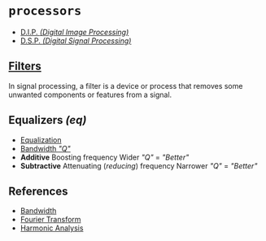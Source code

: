# `processors`


  - [D.I.P. _(Digital Image Processing)_](https://en.wikipedia.org/wiki/Digital_image_processing)
  - [D.S.P. _(Digital Signal Processing)_](https://en.wikipedia.org/wiki/Digital_signal_processing)


## [Filters](https://en.wikipedia.org/wiki/Filter_(signal_processing))

In signal processing, a filter is a device or process that removes some unwanted components or features from a signal.


## Equalizers _(eq)_

  - [Equalization](https://en.wikipedia.org/wiki/Equalization_(audio))
  - [Bandwidth _"Q"_](https://en.wikipedia.org/wiki/Bandwidth_(signal_processing))
  - **Additive** Boosting frequency Wider _"Q"_ = _"Better"_
  - **Subtractive** Attenuating (_reducing_) frequency Narrower _"Q"_ = _"Better"_


## References

  - [Bandwidth](https://en.wikipedia.org/wiki/Bandwidth_(signal_processing))
  - [Fourier Transform](https://en.wikipedia.org/wiki/Fourier_transform)
  - [Harmonic Analysis](https://en.wikipedia.org/wiki/Harmonic_analysis)
